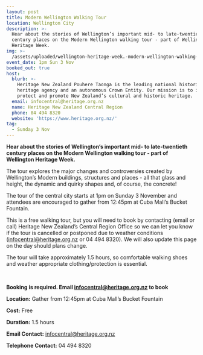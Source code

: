```yaml
---
layout: post
title: Modern Wellington Walking Tour
location: Wellington City
description: >-
  Hear about the stories of Wellington’s important mid- to late-twentieth
  century places on the Modern Wellington walking tour - part of Wellington
  Heritage Week.
img: >-
  /assets/uploaded/wellington-heritage-week.-modern-wellington-walking-tour-2-min.png
event_date: 1pm Sun 3 Nov
booked_out: true
host:
  blurb: >-
    Heritage New Zealand Pouhere Taonga is the leading national historic
    heritage agency and an autonomous Crown Entity. Our mission is to identify,
    protect and promote New Zealand’s cultural and historic heritage.
  email: infocentral@heritage.org.nz
  name: Heritage New Zealand Central Region
  phone: 04 494 8320
  website: 'https://www.heritage.org.nz/'
tag:
  - Sunday 3 Nov
---
```

**Hear about the stories of Wellington’s important mid- to late-twentieth century places on the Modern Wellington walking tour - part of Wellington Heritage Week.**

The tour explores the major changes and controversies created by Wellington’s Modern buildings, structures and places - all that glass and height, the dynamic and quirky shapes and, of course, the concrete!

The tour of the central city starts at 1pm on Sunday 3 November and attendees are encouraged to gather from 12:45pm at Cuba Mall’s Bucket Fountain.

This is a free walking tour, but you will need to book by contacting (email or call) Heritage New Zealand’s Central Region Office so we can let you know if the tour is cancelled or postponed due to weather conditions (infocentral@heritage.org.nz or 04 494 8320). We will also update this page on the day should plans change. 

The tour will take approximately 1.5 hours, so comfortable walking shoes and weather appropriate clothing/protection is essential. 

<br>

**Booking is required. Email infocentral@heritage.org.nz to book**

**Location:** Gather from 12:45pm at Cuba Mall’s Bucket Fountain

**Cost:** Free

**Duration:** 1.5 hours

**Email Contact:** infocentral@heritage.org.nz

**Telephone Contact:** 04 494 8320
